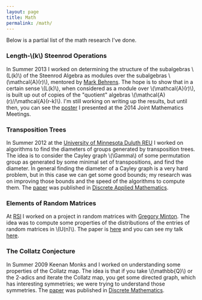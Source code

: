 ```yaml
---
layout: page
title: Math
permalink: /math/
---
```

Below is a partial list of the math research I've done.

### Length-\\(k\\) Steenrod Operations

In Summer 2013 I worked on determining the structure of the subalgebras \\(L(k)\\) of the Steenrod Algebra as modules over the subalgebras \\(\\mathcal{A}(r)\\), mentored by [Mark Behrens](//www-math.mit.edu/~mbehrens/).  The hope is to show that in a certain sense \\(L(k)\\), when considered as a module over \\(\\mathcal{A}(r)\\), is built up out of copies of the "quotient" algebras \\(\\mathcal{A}(r)//\\mathcal{A}(r-k)\\).  I'm still working on writing up the results, but until then, you can see the [poster](/files/steenrod-poster.pdf) I presented at the 2014 Joint Mathematics Meetings.

### Transposition Trees

In Summer 2012 at the [University of Minnesota Duluth REU](//www.d.umn.edu/~jgallian/progdesc.html) I worked on algorithms to find the diameters of groups generated by transposition trees.  The idea is to consider the Cayley graph \\(\Gamma\\) of some permutation group as generated by some minimal set of transpositions, and find the diameter.  In general finding the diameter of a Cayley graph is a very hard problem, but in this case we can get some good bounds; my research was on improving those bounds and the speed of the algorithms to compute them.  The [paper](/files/diameters-paper.pdf) was published in [Discrete Applied Mathematics](http://www.sciencedirect.com/science/article/pii/S0166218X14004508).

### Elements of Random Matrices

At [RSI](//www.cee.org/research-science-institute) I worked on a project in random matrices with [Gregory Minton](//gminton.org).  The idea was to compute some properties of the distributions of the entries of random matrices in \\(U(n)\\).  The paper is [here](/files/matrices-paper.pdf) and you can see my talk [here](https://www.youtube.com/watch?v=7HB_T_7HG4o).

### The Collatz Conjecture

In Summer 2009 Keenan Monks and I worked on understanding some properties of the Collatz map.  The idea is that if you take \\(\\mathbb{Q}\\) or the 2-adics and iterate the Collatz map, you get some directed graph, which has interesting symmetries; we were trying to understand those symmetries.  The [paper](//mathweb.scranton.edu/monks/pubs/KraftMonks.pdf) was published in [Discrete Mathematics](//www.sciencedirect.com/science/article/pii/S0012365X10000518).
